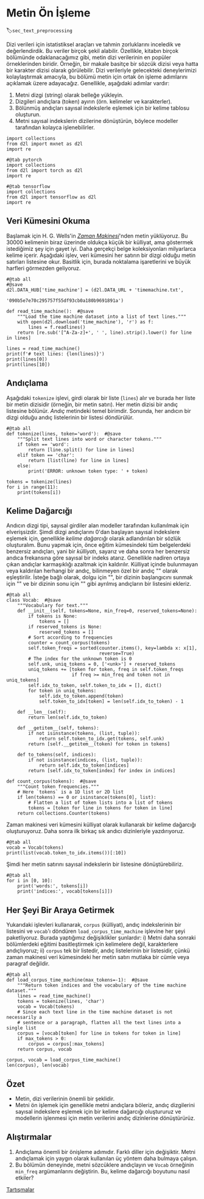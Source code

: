 # Metin Ön 	İşleme
:label:`sec_text_preprocessing`

Dizi verileri için istatistiksel araçları ve tahmin zorluklarını inceledik ve değerlendirdik. Bu veriler birçok şekil alabilir. Özellikle, kitabın birçok bölümünde odaklanacağımız gibi, metin dizi verilerinin en popüler örneklerinden biridir. Örneğin, bir makale basitçe bir sözcük dizisi veya hatta bir karakter dizisi olarak görülebilir. Dizi verileriyle gelecekteki deneylerimizi kolaylaştırmak amacıyla, bu bölümü metin için ortak ön işleme adımlarını açıklamak üzere adayacağız. Genellikle, aşağıdaki adımlar vardır:

1. Metni dizgi (string) olarak belleğe yükleyin.
1. Dizgileri andıçlara (token) ayırın (örn. kelimeler ve karakterler).
1. Bölünmüş andıçları sayısal indekslerle eşlemek için bir kelime tablosu oluşturun.
1. Metni sayısal indekslerin dizilerine dönüştürün, böylece modeller tarafından kolayca işlenebilirler.

```{.python .input}
import collections
from d2l import mxnet as d2l
import re
```

```{.python .input}
#@tab pytorch
import collections
from d2l import torch as d2l
import re
```

```{.python .input}
#@tab tensorflow
import collections
from d2l import tensorflow as d2l
import re
```

## Veri Kümesini Okuma

Başlamak için H. G. Wells'in [*Zaman Makinesi*](http://www.gutenberg.org/ebooks/35)'nden metin yüklüyoruz. Bu 30000 kelimenin biraz üzerinde oldukça küçük bir külliyat, ama göstermek istediğimiz şey için gayet iyi. Daha gerçekçi belge koleksiyonları milyarlarca kelime içerir. Aşağıdaki işlev, veri kümesini her satırın bir dizgi olduğu metin satırları listesine okur. Basitlik için, burada noktalama işaretlerini ve büyük harfleri görmezden geliyoruz.

```{.python .input}
#@tab all
#@save
d2l.DATA_HUB['time_machine'] = (d2l.DATA_URL + 'timemachine.txt',
                                '090b5e7e70c295757f55df93cb0a180b9691891a')

def read_time_machine():  #@save
    """Load the time machine dataset into a list of text lines."""
    with open(d2l.download('time_machine'), 'r') as f:
        lines = f.readlines()
    return [re.sub('[^A-Za-z]+', ' ', line).strip().lower() for line in lines]

lines = read_time_machine()
print(f'# text lines: {len(lines)}')
print(lines[0])
print(lines[10])
```

## Andıçlama

Aşağıdaki `tokenize` işlevi, girdi olarak bir liste (`lines`) alır ve burada her liste bir metin dizisidir (örneğin, bir metin satırı). Her metin dizisi bir andıç listesine bölünür. *Andıç* metindeki temel birimdir. Sonunda, her andıcın bir dizgi olduğu andıç listelerinin bir listesi döndürülür.

```{.python .input}
#@tab all
def tokenize(lines, token='word'):  #@save
    """Split text lines into word or character tokens."""
    if token == 'word':
        return [line.split() for line in lines]
    elif token == 'char':
        return [list(line) for line in lines]
    else:
        print('ERROR: unknown token type: ' + token)

tokens = tokenize(lines)
for i in range(11):
    print(tokens[i])
```

## Kelime Dağarcığı

Andıcın dizgi tipi, sayısal girdiler alan modeller tarafından kullanılmak için elverişsizdir. Şimdi dizgi andıçlarını 0'dan başlayan sayısal indekslere eşlemek için, genellikle *kelime dağarcığı* olarak adlandırılan bir sözlük oluşturalım. Bunu yapmak için, önce eğitim kümesindeki tüm belgelerdeki benzersiz andıçları, yani bir *külliyat*ı, sayarız ve daha sonra her benzersiz andıca frekansına göre sayısal bir indeks atarız. Genellikle nadiren ortaya çıkan andıçlar karmaşıklığı azaltmak için kaldırılır. Külliyat içinde bulunmayan veya kaldırılan herhangi bir andıç, bilinmeyen özel bir andıç "<unk>" olarak eşleştirilir. İsteğe bağlı olarak, dolgu için "<pad>", bir dizinin başlangıcını sunmak için "<bos>" ve bir dizinin sonu için "<eos>" gibi ayrılmış andıçların bir listesini ekleriz.

```{.python .input}
#@tab all
class Vocab:  #@save
    """Vocabulary for text."""
    def __init__(self, tokens=None, min_freq=0, reserved_tokens=None):
        if tokens is None:
            tokens = []
        if reserved_tokens is None:
            reserved_tokens = [] 
        # Sort according to frequencies
        counter = count_corpus(tokens)
        self.token_freqs = sorted(counter.items(), key=lambda x: x[1],
                                  reverse=True)
        # The index for the unknown token is 0
        self.unk, uniq_tokens = 0, ['<unk>'] + reserved_tokens
        uniq_tokens += [token for token, freq in self.token_freqs
                        if freq >= min_freq and token not in uniq_tokens]
        self.idx_to_token, self.token_to_idx = [], dict()
        for token in uniq_tokens:
            self.idx_to_token.append(token)
            self.token_to_idx[token] = len(self.idx_to_token) - 1

    def __len__(self):
        return len(self.idx_to_token)

    def __getitem__(self, tokens):
        if not isinstance(tokens, (list, tuple)):
            return self.token_to_idx.get(tokens, self.unk)
        return [self.__getitem__(token) for token in tokens]

    def to_tokens(self, indices):
        if not isinstance(indices, (list, tuple)):
            return self.idx_to_token[indices]
        return [self.idx_to_token[index] for index in indices]

def count_corpus(tokens):  #@save
    """Count token frequencies."""
    # Here `tokens` is a 1D list or 2D list
    if len(tokens) == 0 or isinstance(tokens[0], list):
        # Flatten a list of token lists into a list of tokens
        tokens = [token for line in tokens for token in line]
    return collections.Counter(tokens)
```

Zaman makinesi veri kümesini külliyat olarak kullanarak bir kelime dağarcığı oluşturuyoruz. Daha sonra ilk birkaç sık andıcı dizinleriyle yazdırıyoruz.

```{.python .input}
#@tab all
vocab = Vocab(tokens)
print(list(vocab.token_to_idx.items())[:10])
```

Şimdi her metin satırını sayısal indekslerin bir listesine dönüştürebiliriz.

```{.python .input}
#@tab all
for i in [0, 10]:
    print('words:', tokens[i])
    print('indices:', vocab[tokens[i]])
```

## Her Şeyi Bir Araya Getirmek

Yukarıdaki işlevleri kullanarak, `corpus` (külliyat), andıç indekslerinin bir listesini ve `vocab`'ı döndüren `load_corpus_time_machine` işlevine her şeyi paketliyoruz. Burada yaptığımız değişiklikler şunlardır: i) Metni daha sonraki bölümlerdeki eğitimi basitleştirmek için kelimelere değil, karakterlere andıçlıyoruz; ii) `corpus` tek bir listedir, andıç listelerinin bir listesidir, çünkü zaman makinesi veri kümesindeki her metin satırı mutlaka bir cümle veya paragraf değildir.

```{.python .input}
#@tab all
def load_corpus_time_machine(max_tokens=-1):  #@save
    """Return token indices and the vocabulary of the time machine dataset."""
    lines = read_time_machine()
    tokens = tokenize(lines, 'char')
    vocab = Vocab(tokens)
    # Since each text line in the time machine dataset is not necessarily a
    # sentence or a paragraph, flatten all the text lines into a single list
    corpus = [vocab[token] for line in tokens for token in line]
    if max_tokens > 0:
        corpus = corpus[:max_tokens]
    return corpus, vocab

corpus, vocab = load_corpus_time_machine()
len(corpus), len(vocab)
```

## Özet

* Metin, dizi verilerinin önemli bir şeklidir.
* Metni ön işlemek için genellikle metni andıçlara böleriz, andıç dizgilerini sayısal indekslere eşlemek için bir kelime dağarcığı oluştururuz ve modellerin işlenmesi için metin verilerini andıç dizinlerine dönüştürürüz.

## Alıştırmalar

1. Andıçlama önemli bir önişleme adımıdır. Farklı diller için değişiktir. Metni andıçlamak için yaygın olarak kullanılan üç yöntem daha bulmaya çalışın.
1. Bu bölümün deneyinde, metni sözcüklere andıçlayın ve `Vocab` örneğinin `min_freq` argümanlarını değiştirin. Bu, kelime dağarcığı boyutunu nasıl etkiler?

[Tartışmalar](https://discuss.d2l.ai/t/115)
